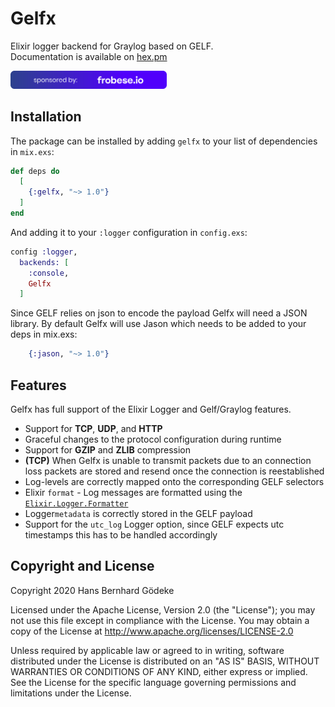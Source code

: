 # Gelfx
Elixir logger backend for Graylog based on GELF.  
Documentation is available on [hex.pm](https://hexdocs.pm/gelfx)

<a href="https://frobese.io/" target="_blank"><img src="images/banner-frobeseio.png" alt="frobese.io logo" width="250"/></a>

## Installation
The package can be installed by adding `gelfx` to your list of dependencies in `mix.exs`:

```elixir
def deps do
  [
    {:gelfx, "~> 1.0"}
  ]
end
```
And adding it to your `:logger` configuration in `config.exs`:
```elixir
config :logger,
  backends: [
    :console,
    Gelfx
  ]
```
Since GELF relies on json to encode the payload Gelfx will need a JSON library. By default Gelfx will use Jason which needs to be added to your deps in mix.exs:
```elixir
    {:jason, "~> 1.0"}
``` 
## Features
Gelfx has full support of the Elixir Logger and Gelf/Graylog features.

- Support for __TCP__, __UDP__, and __HTTP__
- Graceful changes to the protocol configuration during runtime
- Support for __GZIP__ and __ZLIB__ compression
- __(TCP)__ When Gelfx is unable to transmit packets due to an connection loss packets are stored and resend once the connection is reestablished
- Log-levels are correctly mapped onto the corresponding GELF selectors
- Elixir `format` - Log messages are formatted using the [`Elixir.Logger.Formatter`](https://hexdocs.pm/logger/Logger.Formatter.html)
- Logger`metadata` is correctly stored in the GELF payload
- Support for the `utc_log` Logger option, since GELF expects utc timestamps this has to be handled accordingly

## Copyright and License
Copyright 2020 Hans Bernhard Gödeke

Licensed under the Apache License, Version 2.0 (the "License");
you may not use this file except in compliance with the License.
You may obtain a copy of the License at http://www.apache.org/licenses/LICENSE-2.0

Unless required by applicable law or agreed to in writing, software
distributed under the License is distributed on an "AS IS" BASIS,
WITHOUT WARRANTIES OR CONDITIONS OF ANY KIND, either express or implied.
See the License for the specific language governing permissions and
limitations under the License.
